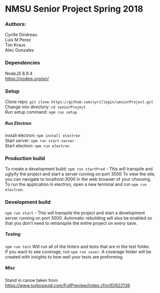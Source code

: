 # NMSU Senior Project Spring 2018

### Authors:
Cyrille Gindreau  
Luis M  Perez  
Tim Kraus  
Alec Gonzales

### Dependencies
NodeJS 8.9.4  
https://nodejs.org/en/

### Setup
Clone repo: `git clone https://github.com/cyrillegin/seniorProject.git`  
Change into directory: `cd seniorProject`  
Run setup command: `npm run setup`

##### Run Electron
install electron: `npm install electron`  
Start server: `npm run start-server`  
Start electron: `npm run electron`  


### Production build
To create a development build:
`npm run startProd` - This will transpile and uglyify the project and start a server running on port 3000
To view the site, you can navigate to localhost:3000 in the web browser of your choosing.  
To run the application in electron, open a new terminal and run `npm run electron`.


### Development build
`npm run start` - This will transpile the project and start a development server running on port 3000. Automatic rebuilding will also be enabled so that you don't need to retranspile the entire project on every save.

##### Testing
`npm run test` Will run all of the linters and tests that are in the test folder.  
If you want to see coverage, run `npm run cover`. A coverage folder will be created with insights to how well your tests are preforming.

##### Misc
Stand in canoe taken from https://www.turbosquid.com/FullPreview/Index.cfm/ID/622136
